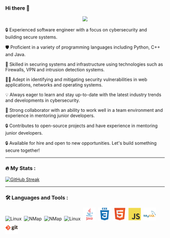 ### Hi there 👋

 <div id="header" align="center">
  <img src="https://media.giphy.com/media/M9gbBd9nbDrOTu1Mqx/giphy.gif" width="200"/>
</div>

🔒 Experienced software engineer with a focus on cybersecurity and building secure systems.

🛡 Proficient in a variety of programming languages including Python, C++ and Java.

🔑 Skilled in securing systems and infrastructure using technologies such as Firewalls, VPN and intrusion detection systems.

🕵️‍♂️ Adept in identifying and mitigating security vulnerabilities in web applications, networks and operating systems.

💡 Always eager to learn and stay up-to-date with the latest industry trends and developments in cybersecurity.

🤝 Strong collaborator with an ability to work well in a team environment and experience in mentoring junior developers.

🔒 Contributes to open-source projects and have experience in mentoring junior developers.

🔒 Available for hire and open to new opportunities. Let's build something secure together!




---

### :fire: My Stats :

[![GitHub Streak](http://github-readme-streak-stats.herokuapp.com?user=hussainashiqktk&theme=dark&background=000000)](https://git.io/streak-stats)

---

### :hammer_and_wrench: Languages and Tools :
<div>


  <img src="https://img.icons8.com/ios-filled/344/linux.png" title="Linux" alt="Linux" width="40" height="40"/>&nbsp;
  <img src="https://nmap.org/images/nmap-logo-256x256.png" title="Nmap" alt="NMap" width="40" height="40"/>&nbsp;
  <img src="https://jacobriggs.io/tools/app/web/upload/large/3_eedab2dbcde47a63f847af0a612d1f8d.png" title="Nmap" alt="NMap" width="40" height="40"/>&nbsp;
  <img src="https://upload.wikimedia.org/wikipedia/commons/thumb/4/45/Parrot_Logo.png/506px-Parrot_Logo.png" title="Linux" alt="Linux" width="40" height="40"/>&nbsp;
  <img src="https://github.com/devicons/devicon/blob/master/icons/java/java-original-wordmark.svg" title="Java" alt="Java" width="40" height="40"/>&nbsp;
  <img src="https://github.com/devicons/devicon/blob/master/icons/css3/css3-plain-wordmark.svg"  title="CSS3" alt="CSS" width="40" height="40"/>&nbsp;
  <img src="https://github.com/devicons/devicon/blob/master/icons/html5/html5-original.svg" title="HTML5" alt="HTML" width="40" height="40"/>&nbsp;
  <img src="https://github.com/devicons/devicon/blob/master/icons/javascript/javascript-original.svg" title="JavaScript" alt="JavaScript" width="40" height="40"/>&nbsp;
  <img src="https://github.com/devicons/devicon/blob/master/icons/mysql/mysql-original-wordmark.svg" title="MySQL"  alt="MySQL" width="40" height="40"/>&nbsp;
  <img src="https://github.com/devicons/devicon/blob/master/icons/git/git-original-wordmark.svg" title="Git" alt="Git" width="40" height="40"/>
 
</div>
